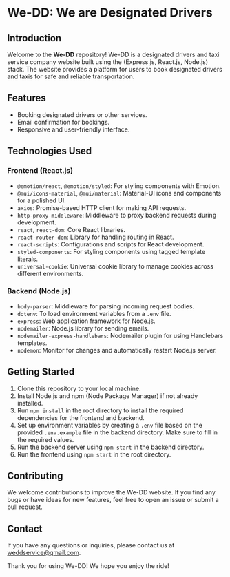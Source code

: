 # We-DD: We are Designated Drivers

## Introduction

Welcome to the **We-DD** repository! We-DD is a designated drivers and taxi service company website built using the (Express.js, React.js, Node.js) stack. The website provides a platform for users to book designated drivers and taxis for safe and reliable transportation.

## Features

- Booking designated drivers or other services.
- Email confirmation for bookings.
- Responsive and user-friendly interface.

## Technologies Used

### Frontend (React.js)

- `@emotion/react`, `@emotion/styled`: For styling components with Emotion.
- `@mui/icons-material`, `@mui/material`: Material-UI icons and components for a polished UI.
- `axios`: Promise-based HTTP client for making API requests.
- `http-proxy-middleware`: Middleware to proxy backend requests during development.
- `react`, `react-dom`: Core React libraries.
- `react-router-dom`: Library for handling routing in React.
- `react-scripts`: Configurations and scripts for React development.
- `styled-components`: For styling components using tagged template literals.
- `universal-cookie`: Universal cookie library to manage cookies across different environments.

### Backend (Node.js)

- `body-parser`: Middleware for parsing incoming request bodies.
- `dotenv`: To load environment variables from a `.env` file.
- `express`: Web application framework for Node.js.
- `nodemailer`: Node.js library for sending emails.
- `nodemailer-express-handlebars`: Nodemailer plugin for using Handlebars templates.
- `nodemon`: Monitor for changes and automatically restart Node.js server.

## Getting Started

1. Clone this repository to your local machine.
2. Install Node.js and npm (Node Package Manager) if not already installed.
3. Run `npm install` in the root directory to install the required dependencies for the frontend and backend.
4. Set up environment variables by creating a `.env` file based on the provided `.env.example` file in the backend directory. Make sure to fill in the required values.
5. Run the backend server using `npm start` in the backend directory.
6. Run the frontend using `npm start` in the root directory.

## Contributing

We welcome contributions to improve the We-DD website. If you find any bugs or have ideas for new features, feel free to open an issue or submit a pull request.

## Contact

If you have any questions or inquiries, please contact us at [weddservice@gmail.com](mailto:weddservice@gmail.com).

Thank you for using We-DD! We hope you enjoy the ride!
